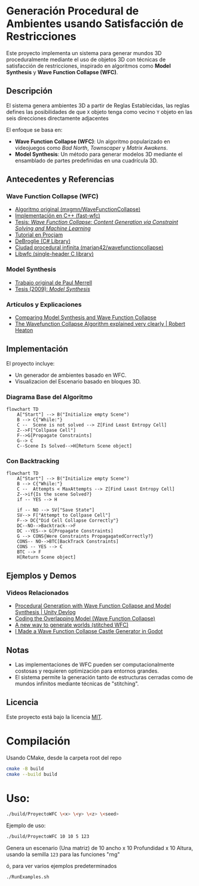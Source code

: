 # Generación Procedural de Ambientes usando Satisfacción de Restricciones

Este proyecto implementa un sistema para generar mundos 3D proceduralmente mediante el uso de objetos 3D con técnicas de satisfacción de restricciones, inspirado en algoritmos como **Model Synthesis** y **Wave Function Collapse (WFC)**.

## Descripción

El sistema genera ambientes 3D a partir de Reglas Establecidas, las reglas defines las posibilidades de que `X` objeto tenga como vecino `Y` objeto en las seis direcciones directamente adjacentes

El enfoque se basa en:
- **Wave Function Collapse (WFC)**: Un algoritmo popularizado en videojuegos como *Bad North*, *Townscaper* y *Matrix Awakens*.
- **Model Synthesis**: Un método para generar modelos 3D mediante el ensamblado de partes predefinidas en una cuadrícula 3D.

## Antecedentes y Referencias

### Wave Function Collapse (WFC)
- [Algoritmo original (mxgmn/WaveFunctionCollapse)](https://github.com/mxgmn/WaveFunctionCollapse)
- [Implementación en C++ (fast-wfc)](https://github.com/math-fehr/fast-wfc)
- [Tesis: *Wave Function Collapse: Content Generation via Constraint Solving and Machine Learning*](https://escholarship.org/uc/item/1fb9k44q)
- [Tutorial en Procjam](https://www.procjam.com/tutorials/wfc/)
- [DeBroglie (C# Library)](https://boristhebrave.github.io/DeBroglie/)
- [Ciudad procedural infinita (marian42/wavefunctioncollapse)](https://github.com/marian42/wavefunctioncollapse)
- [Libwfc (single-header C library)](https://github.com/vplesko/libwfc)

### Model Synthesis
- [Trabajo original de Paul Merrell](http://graphics.cs.utexas.edu/papers/merrell_modelSynthesis_techReport07.pdf)
- [Tesis (2009): *Model Synthesis*](https://repositories.lib.utexas.edu/handle/2152/ETD-UT-2009-12-582)

### Artículos y Explicaciones
- [Comparing Model Synthesis and Wave Function Collapse](https://nothings.org/gamedev/model_synthesis.html)
- [The Wavefunction Collapse Algorithm explained very clearly | Robert Heaton](https://robertheaton.com/2018/12/17/wavefunction-collapse-algorithm/)

## Implementación

El proyecto incluye:
- Un generador de ambientes basado en WFC.
- Visualizacion del Escenario basado en bloques 3D.

### Diagrama Base del Algoritmo
```mermaid
flowchart TD
    A["Start"] --> B("Initialize empty Scene")
    B --> C{"While:"}
    C --  Scene is not solved --> Z[Find Least Entropy Cell]
    Z-->F["Collpase Cell"]
    F-->G[Propagate Constraints]
    G--> C
    C--Scene Is Solved-->H[Return Scene object]
```

### Con Backtracking
```mermaid
flowchart TD
    A["Start"] --> B("Initialize empty Scene")
    B --> C{"While:"}
    C --  Attempts < MaxAttempts --> Z[Find Least Entropy Cell]
    Z-->if{Is the scene Solved?}
    if -- YES --> H

    if -- NO --> SV["Save State"]
    SV--> F["Attempt to Collpase Cell"]
    F--> DC{"Did Cell Collapse Correctly"}
    DC--NO-->Backtrack-->F
    DC --YES--> G[Propagate Constraints]
    G --> CONS{Were Constraints PropagagatedCorrectly?}
    CONS-- NO-->BTC[BackTrack Constraints]
    CONS -- YES --> C
    BTC --> F
    H[Return Scene object]
```

## Ejemplos y Demos

### Videos Relacionados
- [Procedural Generation with Wave Function Collapse and Model Synthesis | Unity Devlog](https://www.youtube.com/watch?v=0bcZb-SsnrA)
- [Coding the Overlapping Model (Wave Function Collapse)](https://www.youtube.com/watch?v=2SuvO4Gi7uY)
- [A new way to generate worlds (stitched WFC)](https://www.youtube.com/watch?v=0a_-TIWY8Hs)
- [I Made a Wave Function Collapse Castle Generator in Godot](https://www.youtube.com/watch?v=0bcZb-SsnrA)

## Notas

- Las implementaciones de WFC pueden ser computacionalmente costosas y requieren optimización para entornos grandes.
- El sistema permite la generación tanto de estructuras cerradas como de mundos infinitos mediante técnicas de "stitching".

## Licencia

Este proyecto está bajo la licencia [MIT](LICENSE).


# Compilación
Usando CMake, desde la carpeta root del repo
```bash
cmake -B build
cmake --build build
```

# Uso:
```bash
./build/ProyectoWFC \<x> \<y> \<z> \<seed>
```
Ejemplo de uso:
```bash
./build/ProyectoWFC 10 10 5 123
```
Genera un escenario (Una matriz) de 10 ancho x 10 Profundidad x 10 Altura, usando la semilla `123` para las funciones "rng"

ó, para ver varios ejemplos predeterminados
```
./RunExamples.sh
```